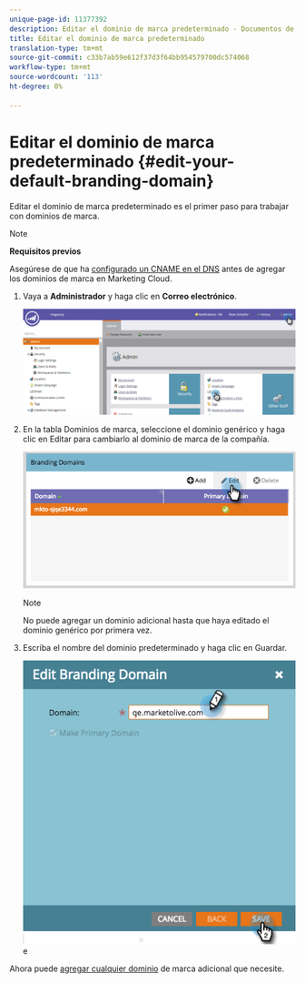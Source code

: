 ```yaml
---
unique-page-id: 11377392
description: Editar el dominio de marca predeterminado - Documentos de marketing - Documentación del producto
title: Editar el dominio de marca predeterminado
translation-type: tm+mt
source-git-commit: c33b7ab59e612f37d3f64bb954579700dc574068
workflow-type: tm+mt
source-wordcount: '113'
ht-degree: 0%

---
```



# Editar el dominio de marca predeterminado {#edit-your-default-branding-domain}

Editar el dominio de marca predeterminado es el primer paso para trabajar con dominios de marca.

>[!NOTE]
>
>**Requisitos previos**
>
>Asegúrese de que ha [configurado un CNAME en el DNS](../../../../getting-started/setup-steps/configure-protocols-for-marketo.md) antes de agregar los dominios de marca en Marketing Cloud.

1. Vaya a **Administrador** y haga clic en **Correo electrónico**.

   ![](assets/image2016-6-29-16-3a42-3a20.png)

1. En la tabla Dominios de marca, seleccione el dominio genérico y haga clic en Editar para cambiarlo al dominio de marca de la compañía.

   ![](assets/edit-branding-domain.png)

   >[!NOTE]
   >
   >No puede agregar un dominio adicional hasta que haya editado el dominio genérico por primera vez.

1. Escriba el nombre del dominio predeterminado y haga clic en Guardar.

   ![](assets/edit-branding-domain-hands.png)e

Ahora puede [agregar cualquier dominio](add-an-additional-branding-domain.md) de marca adicional que necesite.

